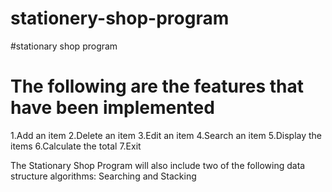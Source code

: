 # stationery-shop-program
#stationary shop program

# The following are the features that have been implemented

1.Add an item
2.Delete an item
3.Edit an item
4.Search an item
5.Display the items
6.Calculate the total
7.Exit

The Stationary Shop Program will also include two of the following data structure algorithms:
Searching and Stacking 


